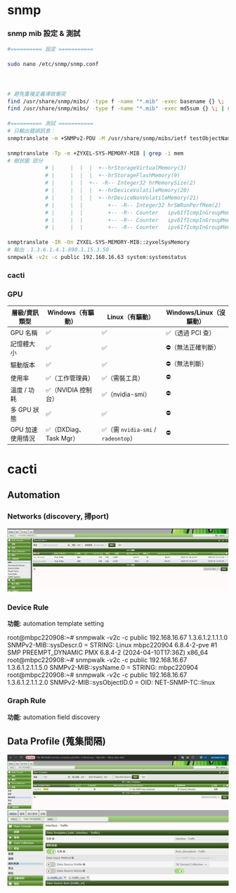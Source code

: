 # snmp

### snmp mib 設定 & 測試

``` sh
#========== 設定 ===========

sudo nano /etc/snmp/snmp.conf



# 避免重複定義導致衝突
find /usr/share/snmp/mibs/ -type f -name "*.mib" -exec basename {} \; | sort | uniq -d # 檔名重複
find /usr/share/snmp/mibs/ -type f -name "*.mib" -exec md5sum {} \; | sort | uniq -w32 -dD # 內容完全一致

#========== 測試 ===========
# 只輸出錯誤訊息：
snmptranslate -m +SNMPv2-PDU -M /usr/share/snmp/mibs/ietf testObjectName 2>&1 >/dev/null

snmptranslate -Tp -m +ZYXEL-SYS-MEMORY-MIB | grep -i mem
# 樹狀圖 部分
            # |     |  |  |  +--hrStorageVirtualMemory(3)
            # |     |  |  |  +--hrStorageFlashMemory(9)
            # |     |  |  +-- -R-- Integer32 hrMemorySize(2)
            # |     |  |  |  +--hrDeviceVolatileMemory(20)
            # |     |  |  |  +--hrDeviceNonVolatileMemory(21)
            # |     |  |        +-- -R-- Integer32 hrSWRunPerfMem(2)
            # |     |  |        +-- -R-- Counter   ipv6IfIcmpInGroupMembQueries(15)
            # |     |  |        +-- -R-- Counter   ipv6IfIcmpInGroupMembResponses(16)
            # |     |  |        +-- -R-- Counter   ipv6IfIcmpInGroupMembReductions(17)

snmptranslate -IR -On ZYXEL-SYS-MEMORY-MIB::zyxelSysMemory
# 輸出 .1.3.6.1.4.1.890.1.15.3.50
snmpwalk -v2c -c public 192.168.16.63 system:systemstatus
```

### cacti




### GPU

| 層級/資訊類型    | Windows（有驅動）       | Linux（有驅動）                      | Windows/Linux（沒驅動） |
| ---------- | ------------------ | ------------------------------- | ------------------ |
| GPU 名稱     | ✅                  | ✅                               | ✅（透過 PCI 查）        |
| 記憶體大小      | ✅                  | ✅                               | ⛔️（無法正確判斷）         |
| 驅動版本       | ✅                  | ✅                               | ⛔️（無法判斷）           |
| 使用率        | ✅（工作管理員）           | ✅（需裝工具）                         | ⛔️                 |
| 溫度 / 功耗    | ✅（NVIDIA 控制台）      | ✅（nvidia-smi）                   | ⛔️                 |
| 多 GPU 狀態   | ✅                  | ✅                               | ⛔️                 |
| GPU 加速使用情況 | ✅（DXDiag、Task Mgr） | ✅（需 `nvidia-smi` / `radeontop`） | ⛔️                 |



# cacti


## Automation 

### Networks (discovery, 掃port)

![alt text](image.png)


### Device Rule

**功能**: automation template setting

root@mbpc220908:~# snmpwalk -v2c -c public 192.168.16.67 1.3.6.1.2.1.1.1.0 
SNMPv2-MIB::sysDescr.0 = STRING: Linux mbpc220904 6.8.4-2-pve #1 SMP PREEMPT_DYNAMIC PMX 6.8.4-2 (2024-04-10T17:36Z) x86_64
root@mbpc220908:~# snmpwalk -v2c -c public 192.168.16.67 1.3.6.1.2.1.1.5.0
SNMPv2-MIB::sysName.0 = STRING: mbpc220904
root@mbpc220908:~# snmpwalk -v2c -c public 192.168.16.67 1.3.6.1.2.1.1.2.0
SNMPv2-MIB::sysObjectID.0 = OID: NET-SNMP-TC::linux


### Graph Rule

**功能**: automation field discovery


## Data Profile (蒐集間隔)

![alt text](image-1.png)
![alt text](image-2.png)